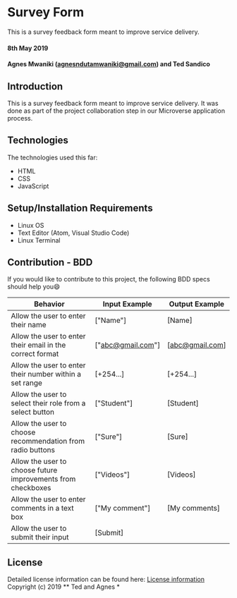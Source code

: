 # Survey Form
This is a survey feedback form meant to improve service delivery.

#### 8th May 2019
#### Agnes Mwaniki (agnesndutamwaniki@gmail.com) and Ted Sandico

## Introduction
This is a survey feedback form meant to improve service delivery. It was done as part of the project collaboration step in our Microverse application process.

## Technologies
The technologies used this far:
* HTML
* CSS
* JavaScript

## Setup/Installation Requirements
* Linux OS
* Text Editor (Atom, Visual Studio Code)
* Linux Terminal

## Contribution - BDD
If you would like to contribute to this project, the following BDD specs should help you:smile:

Behavior                                                    |  Input Example              | Output Example
------------------------------------------------------------|-----------------------------|------------------------------------------------------------------------------
Allow the user to enter their name                          | ["Name"]                    | [Name]
Allow the user to enter their email in the correct format   | ["abc@gmail.com"]           | [abc@gmail.com]
Allow the user to enter their number within a set range     | [+254...]                   | [+254...]
Allow the user to select their role from a select button    | ["Student"]                 | [Student]
Allow the user to choose recommendation from radio buttons  | ["Sure"]                    | [Sure]
Allow the user to choose future improvements from checkboxes| ["Videos"]                  | [Videos]
Allow the user to enter comments in a text box              | ["My comment"]              | [My comments]
Allow the user to submit their input                        | [Submit]                    | 

## License
Detailed license information can be found here: [License information](LICENSE.md) Copyright (c) 2019 ** Ted and Agnes *
